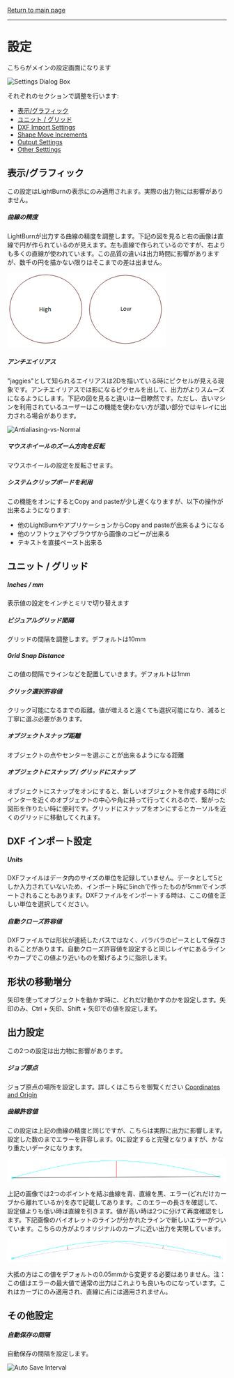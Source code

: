 [Return to main page](README.md)

----
# 設定

こちらがメインの設定画面になります

![Settings Dialog Box](/img/Settings.png)



それぞれのセクションで調整を行います:

- [表示/グラフィック](#Display_Graphics)
- [ユニット / グリッド](#Grid_Units)
- [DXF Import Settings](#DXF_Import_Settings)
- [Shape Move Increments](#Shape_Move_Increments)
- [Output Settings](#Output_Settings)
- [Other Setttings](#Other_Settings)

<a name="Display_Graphics"></a>

## 表示/グラフィック

この設定はLightBurnの表示にのみ適用されます。実際の出力物には影響がありません。

##### 曲線の精度

LightBurnが出力する曲線の精度を調整します。下記の図を見ると右の画像は直線で円が作られているのが見えます。左も直線で作られているのですが、右よりも多くの直線が使われています。この品質の違いは出力時間に影響がありますが、数千の円を描かない限りはそこまでの差は出ません。

![Curves-High-vs-Low](img/Curves-High-vs-Low.png)

##### アンチエイリアス

"jaggies"として知られるエイリアスは2Dを描いている時にピクセルが見える現象です。アンチエイリアスでは影になるピクセルを出して、出力がよりスムーズになるようにします。下記の図を見ると違いは一目瞭然です。ただし、古いマシンを利用されているユーザーはこの機能を使わない方が濃い部分ではキレイに出力される場合があります。

![Antialiasing-vs-Normal](/img/Antialiasing-vs-Normal.png)

##### マウスホイールのズーム方向を反転

マウスホイールの設定を反転させます。

##### システムクリップボードを利用

この機能をオンにするとCopy and pasteが少し遅くなりますが、以下の操作が出来るようになります:

- 他のLightBurnやアプリケーションからCopy and pasteが出来るようになる
- 他のソフトウェアやブラウザから画像のコピーが出来る
- テキストを直接ペースト出来る

<a name="Grid_Units"></a>

## ユニット / グリッド

##### Inches / mm

表示値の設定をインチとミリで切り替えます

##### ビジュアルグリッド間隔

グリッドの間隔を調整します。デフォルトは10mm

##### Grid Snap Distance

この値の間隔でラインなどを配置していきます。デフォルトは1mm

##### クリック選択許容値

クリック可能になるまでの距離。値が増えると遠くても選択可能になり、減ると丁寧に選ぶ必要があります。

##### オブジェクトスナップ距離

オブジェクトの点やセンターを選ぶことが出来るようになる距離

##### オブジェクトにスナップ / グリッドにスナップ

オブジェクトにスナップをオンにすると、新しいオブジェクトを作成する時にポインターを近くのオブジェクトの中心や角に持って行ってくれるので、繋がった図形を作りたい時に便利です。グリッドにスナップをオンにするとカーソルを近くのグリッドに移動してくれます。

##### <a name="DXF_Import_Settings"></a>

## DXF インポート設定

##### Units

DXFファイルはデータ内のサイズの単位を記録していません。データとして5としか入力されていないため、インポート時に5inchで作ったものが5mmでインポートされることもあります。DXFファイルをインポートする時は、ここの値を正しい単位を選択してください。

##### 自動クローズ許容値

DXFファイルでは形状が連続したパスではなく、バラバラのピースとして保存されることがあります。自動クローズ許容値を設定すると同じレイヤにあるラインやカーブでこの値より近いものを繋げるように指示します。

<a name="Shape_Move_Increments"></a>

## 形状の移動増分

矢印を使ってオブジェクトを動かす時に、どれだけ動かすのかを設定します。矢印のみ、Ctrl + 矢印、Shift + 矢印での値を設定します。

<a name="Output_Settings"></a>

## 出力設定

この2つの設定は出力物に影響があります。

##### ジョブ原点

ジョブ原点の場所を設定します。詳しくはこちらを御覧ください [Coordinates and Origin](CoordinatesOrigin.md)

##### 曲線許容値

この設定は上記の曲線の精度と同じですが、こちらは実際に出力に影響します。設定した数のまでエラーを許容します。0に設定すると完璧となりますが、かなり重たいデータになります。

![OutputTolerance](./img/OutputTolerance.png)

上記の画像では2つのポイントを結ぶ曲線を青、直線を黒、エラー(どれだけカーブから離れているか)を赤で記載してあります。このエラーの長さを確認して、設定値よりも低い時は直線を引きます。値が高い時は2つに分けて再度確認をします。下記画像のバイオレットのラインが分かれたラインで新しいエラーがついています。こちらの方がよりオリジナルのカーブに近い出力を実現しています。

![OutputTolerance-SubDiv](./img/OutputTolerance-SubDiv.png)

大抵の方はこの値をデフォルトの0.05mmから変更する必要はありません。注：この値はエラーの最大値で通常の出力はこれよりも良いものになっています。これはカーブにのみ適用され、直線に点には適用されません。


<a name="Other_Settings"></a>

## その他設定

##### 自動保存の間隔

自動保存の間隔を設定します。

![Auto Save Interval](/img/auto-save-interval.png)
